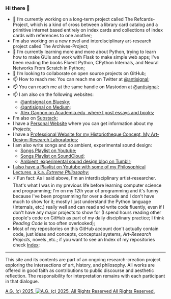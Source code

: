 ### Hi there 👋
- 🔭 I’m currently working on a long-term project called The Refcards-Project, which is a kind of cross between a library card catalog and a primitive internet based entirely on index cards and collections of index cards with references to one another;
- I'm also working on a new novel and interdisciplinary art-research project called The Archives-Project;
- 🌱 I’m currently learning more and more about Python, trying to learn how to make GUIs and work with Flask to make simple web apps; I've been reading the books Fluent Python, CPython Internals, and Neural Networks From Scratch in Python;
- 👯 I’m looking to collaborate on open source projects on GitHub;
- 📫 How to reach me: You can reach me on Twitter at [@antisignal](https://twitter.com/antisignal);
- 📫 You can reach me at the same handle on Mastodon at [@antisignal](https://me.dm/@antisignal);
- 📫 I am also on the following websites:
    - [@antisignal on Bluesky](https://bsky.app/profile/antisignal.bsky.social);
    - [@antisignal on Medium](https://medium.com/@antisignal);
    - [Alex Gagnon on Academia.edu, where I post essays and books](https://independent.academia.edu/AlexGagnon);
- I'm also on [Substack](https://antisignal.substack.com/);
- I have a [Personal Website](https://alexgagnon.com/) where you can get information about my *Projects*;
- I have a [Professional Website for my Historiotheque Concept, My Art-Design-Research Laboratories](https://historiotheque.ca/);
- I am also write songs and do ambient, experimental sound design:
    - [Songs Playlist on Youtube](https://www.youtube.com/playlist?list=PLrwvc22vCTExvwto9dEX7IdNc4wJwF5gS);
    - [Songs Playlist on SoundCloud](https://soundcloud.com/beautifulsignals/sets/songs-from-the-history-project);
    - [Ambient, experimental sound design blog on Tumblr](https://beautifulsignals.tumblr.com/);
- [I also have a Playlist on Youtube with some of my Philosophical Lectures, a.k.a. _*Extreme Philosophy*_](https://www.youtube.com/playlist?list=PLrwvc22vCTEwOF2j5nPaksODyCPjE3XQU);
- ⚡ Fun fact: As I said above, I'm an interdisciplinary artist-researcher. That's what I was in my previous life before learning computer science and programming; I'm on my 12th year of programming and it's funny because I've been programming for over a decade and I don't have much to show for it; mostly I just understand the Python language (Internals, etc.) really well and can read and write code fluently, even if I don't have any major projects to show for (I spend hours reading other people's code on GitHub as part of my daily disciplinary practice; I think *Reading Code* is too often overlooked);
- Most of my repositories on this GitHub account don't actually contain code, just ideas and concepts, conceptual systems, *Art-Research Projects*, novels ,etc.; if you want to see an Index of my repositories check [Index](https://github.com/antiface/Index);

- - - - - - -

This site and its contents are part of an ongoing research-creation project exploring the intersections of art, history, and philosophy. All works are offered in good faith as contributions to public discourse and aesthetic reflection. The responsibility for interpretation remains with each participant in that dialogue.

[A.G. (c) 2025. ![A.G. (c) 2025. All Rights Reserved](https://historiotheque.files.wordpress.com/2016/11/ag_signature_official_2015_50px_cropped.jpg) All Rights Reserved.](http://alexgagnon.com)
